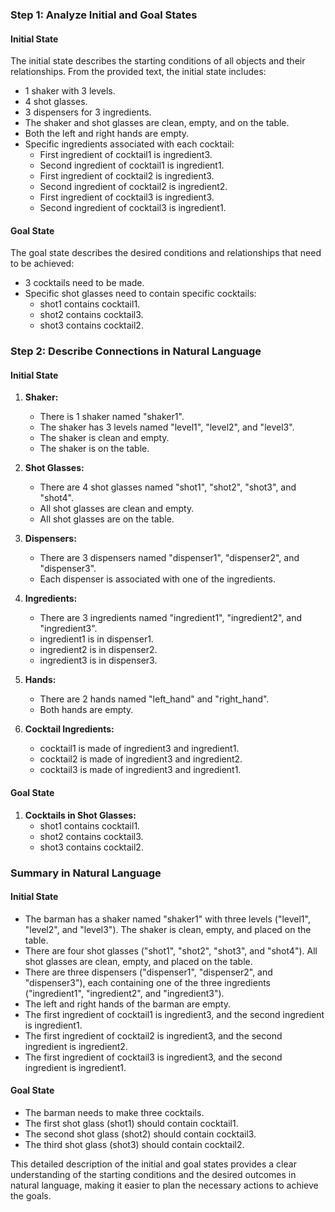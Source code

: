 ### Step 1: Analyze Initial and Goal States

#### Initial State
The initial state describes the starting conditions of all objects and their relationships. From the provided text, the initial state includes:

- 1 shaker with 3 levels.
- 4 shot glasses.
- 3 dispensers for 3 ingredients.
- The shaker and shot glasses are clean, empty, and on the table.
- Both the left and right hands are empty.
- Specific ingredients associated with each cocktail:
  - First ingredient of cocktail1 is ingredient3.
  - Second ingredient of cocktail1 is ingredient1.
  - First ingredient of cocktail2 is ingredient3.
  - Second ingredient of cocktail2 is ingredient2.
  - First ingredient of cocktail3 is ingredient3.
  - Second ingredient of cocktail3 is ingredient1.

#### Goal State
The goal state describes the desired conditions and relationships that need to be achieved:

- 3 cocktails need to be made.
- Specific shot glasses need to contain specific cocktails:
  - shot1 contains cocktail1.
  - shot2 contains cocktail3.
  - shot3 contains cocktail2.

### Step 2: Describe Connections in Natural Language

#### Initial State
1. **Shaker:**
   - There is 1 shaker named "shaker1".
   - The shaker has 3 levels named "level1", "level2", and "level3".
   - The shaker is clean and empty.
   - The shaker is on the table.

2. **Shot Glasses:**
   - There are 4 shot glasses named "shot1", "shot2", "shot3", and "shot4".
   - All shot glasses are clean and empty.
   - All shot glasses are on the table.

3. **Dispensers:**
   - There are 3 dispensers named "dispenser1", "dispenser2", and "dispenser3".
   - Each dispenser is associated with one of the ingredients.

4. **Ingredients:**
   - There are 3 ingredients named "ingredient1", "ingredient2", and "ingredient3".
   - ingredient1 is in dispenser1.
   - ingredient2 is in dispenser2.
   - ingredient3 is in dispenser3.

5. **Hands:**
   - There are 2 hands named "left_hand" and "right_hand".
   - Both hands are empty.

6. **Cocktail Ingredients:**
   - cocktail1 is made of ingredient3 and ingredient1.
   - cocktail2 is made of ingredient3 and ingredient2.
   - cocktail3 is made of ingredient3 and ingredient1.

#### Goal State
1. **Cocktails in Shot Glasses:**
   - shot1 contains cocktail1.
   - shot2 contains cocktail3.
   - shot3 contains cocktail2.

### Summary in Natural Language

#### Initial State
- The barman has a shaker named "shaker1" with three levels ("level1", "level2", and "level3"). The shaker is clean, empty, and placed on the table.
- There are four shot glasses ("shot1", "shot2", "shot3", and "shot4"). All shot glasses are clean, empty, and placed on the table.
- There are three dispensers ("dispenser1", "dispenser2", and "dispenser3"), each containing one of the three ingredients ("ingredient1", "ingredient2", and "ingredient3").
- The left and right hands of the barman are empty.
- The first ingredient of cocktail1 is ingredient3, and the second ingredient is ingredient1.
- The first ingredient of cocktail2 is ingredient3, and the second ingredient is ingredient2.
- The first ingredient of cocktail3 is ingredient3, and the second ingredient is ingredient1.

#### Goal State
- The barman needs to make three cocktails.
- The first shot glass (shot1) should contain cocktail1.
- The second shot glass (shot2) should contain cocktail3.
- The third shot glass (shot3) should contain cocktail2.

This detailed description of the initial and goal states provides a clear understanding of the starting conditions and the desired outcomes in natural language, making it easier to plan the necessary actions to achieve the goals.